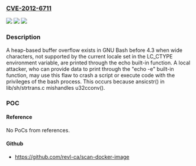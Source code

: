 ### [CVE-2012-6711](https://cve.mitre.org/cgi-bin/cvename.cgi?name=CVE-2012-6711)
![](https://img.shields.io/static/v1?label=Product&message=n%2Fa&color=blue)
![](https://img.shields.io/static/v1?label=Version&message=n%2Fa&color=blue)
![](https://img.shields.io/static/v1?label=Vulnerability&message=n%2Fa&color=brighgreen)

### Description

A heap-based buffer overflow exists in GNU Bash before 4.3 when wide characters, not supported by the current locale set in the LC_CTYPE environment variable, are printed through the echo built-in function. A local attacker, who can provide data to print through the "echo -e" built-in function, may use this flaw to crash a script or execute code with the privileges of the bash process. This occurs because ansicstr() in lib/sh/strtrans.c mishandles u32cconv().

### POC

#### Reference
No PoCs from references.

#### Github
- https://github.com/revl-ca/scan-docker-image

